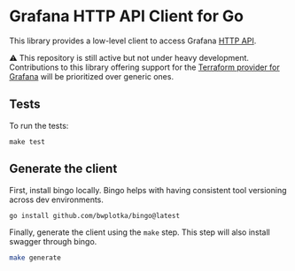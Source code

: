 # Grafana HTTP API Client for Go

This library provides a low-level client to access Grafana [HTTP API](https://grafana.com/docs/grafana/latest/http_api/).

:warning: This repository is still active but not under heavy development.
Contributions to this library offering support for the [Terraform provider for Grafana](https://github.com/grafana/terraform-provider-grafana) will be prioritized over generic ones.

## Tests

To run the tests:

```
make test
```

## Generate the client

First, install bingo locally. Bingo helps with having consistent tool versioning across dev environments.
```bash
go install github.com/bwplotka/bingo@latest
```

Finally, generate the client using the `make` step. This step will also install swagger through bingo.
```bash
make generate
```